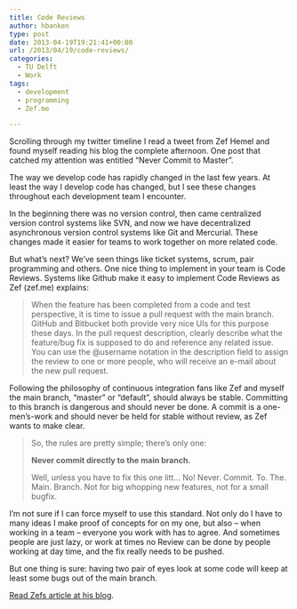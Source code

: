 ```yaml
---
title: Code Reviews
author: hbanken
type: post
date: 2013-04-19T19:21:41+00:00
url: /2013/04/19/code-reviews/
categories:
  - TU Delft
  - Work
tags:
  - development
  - programming
  - Zef.me

---
```

Scrolling through my twitter timeline I read a tweet from Zef Hemel and found myself reading his blog the complete afternoon. One post that catched my attention was entitled &#8220;Never Commit to Master&#8221;.

<!--more-->

The way we develop code has rapidly changed in the last few years. At least the way I develop code has changed, but I see these changes throughout each development team I encounter. 

In the beginning there was no version control, then came centralized version control systems like SVN, and now we have decentralized asynchronous version control systems like Git and Mercurial. These changes made it easier for teams to work together on more related code.

But what&#8217;s next? We&#8217;ve seen things like ticket systems, scrum, pair programming and others. One nice thing to implement in your team is Code Reviews. Systems like Github make it easy to implement Code Reviews as Zef (zef.me) explains:

> When the feature has been completed from a code and test perspective, it is time to issue a pull request with the main branch. GitHub and Bitbucket both provide very nice UIs for this purpose these days. In the pull request description, clearly describe what the feature/bug fix is supposed to do and reference any related issue. You can use the @username notation in the description field to assign the review to one or more people, who will receive an e-mail about the new pull request. 

Following the philosophy of continuous integration fans like Zef and myself the main branch, &#8220;master&#8221; or &#8220;default&#8221;, should always be stable. Committing to this branch is dangerous and should never be done. A commit is a one-men&#8217;s-work and should never be held for stable without review, as Zef wants to make clear. 

> So, the rules are pretty simple; there’s only one:
> 
> **Never commit directly to the main branch.**
> 
> Well, unless you have to fix this one litt… No! Never. Commit. To. The. Main. Branch. Not for big whopping new features, not for a small bugfix.

I&#8217;m not sure if I can force myself to use this standard. Not only do I have to many ideas I make proof of concepts for on my one, but also &#8211; when working in a team &#8211; everyone you work with has to agree. And sometimes people are just lazy, or work at times no Review can be done by people working at day time, and the fix really needs to be pushed.

But one thing is sure: having two pair of eyes look at some code will keep at least some bugs out of the main branch.

[Read Zefs article at his blog][1].

 [1]: http://zef.me/4731/never-commit-to-master